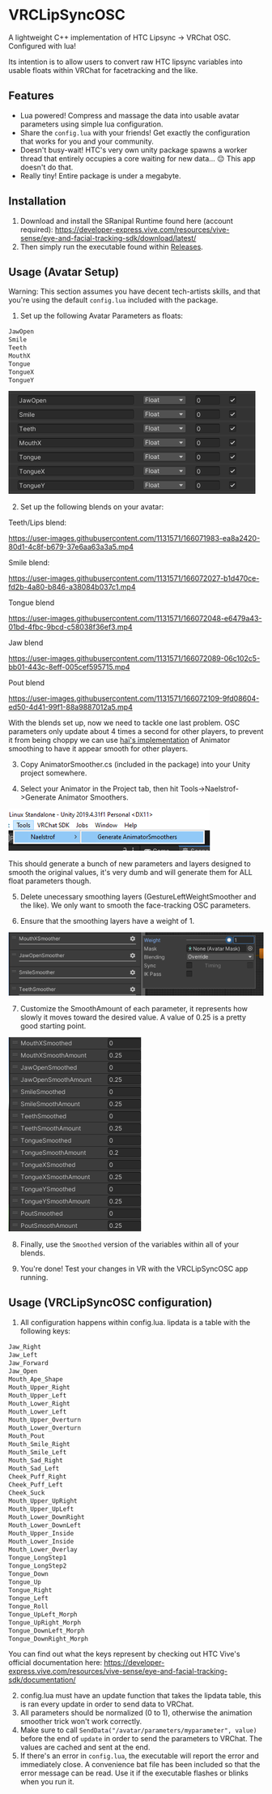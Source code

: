 # VRCLipSyncOSC

A lightweight C++ implementation of HTC Lipsync -> VRChat OSC. Configured with lua!

Its intention is to allow users to convert raw HTC lipsync variables into usable floats within VRChat for facetracking and the like.

## Features

* Lua powered! Compress and massage the data into usable avatar parameters using simple lua configuration.
* Share the `config.lua` with your friends! Get exactly the configuration that works for you and your community.
* Doesn't busy-wait! HTC's very own unity package spawns a worker thread that entirely occupies a core waiting for new data... :pensive: This app doesn't do that.
* Really tiny! Entire package is under a megabyte.

## Installation

1. Download and install the SRanipal Runtime found here (account required): https://developer-express.vive.com/resources/vive-sense/eye-and-facial-tracking-sdk/download/latest/
2. Then simply run the executable found within [Releases](https://github.com/naelstrof/VRCLipSyncOSC/releases).

## Usage (Avatar Setup)

Warning: This section assumes you have decent tech-artists skills, and that you're using the default `config.lua` included with the package.

1. Set up the following Avatar Parameters as floats:

```
JawOpen
Smile
Teeth
MouthX
Tongue
TongueX
TongueY
```
![Avatar parameter image](AvatarParameters.png)

2. Set up the following blends on your avatar:

Teeth/Lips blend:

https://user-images.githubusercontent.com/1131571/166071983-ea8a2420-80d1-4c8f-b679-37e6aa63a3a5.mp4

Smile blend:

https://user-images.githubusercontent.com/1131571/166072027-b1d470ce-fd2b-4a80-b846-a38084b037c1.mp4

Tongue blend

https://user-images.githubusercontent.com/1131571/166072048-e6479a43-01bd-4fbc-9bcd-c58038f36ef3.mp4

Jaw blend

https://user-images.githubusercontent.com/1131571/166072089-06c102c5-bb01-443c-8eff-005cef595715.mp4

Pout blend

https://user-images.githubusercontent.com/1131571/166072109-9fd08604-ed50-4d41-99f1-88a9887012a5.mp4

With the blends set up, now we need to tackle one last problem. OSC parameters only update about 4 times a second for other players, to prevent it from being choppy we can use [hai's implementation](https://hai-vr.notion.site/Avatars-3-0-Animated-Animator-Parameters-and-Smoothing-f128c71dd3184c2bb61a4cff8296ada5#aeb2d0d54edf41e1a846818657dfc1b7) of Animator smoothing to have it appear smooth for other players.

3. Copy AnimatorSmoother.cs (included in the package) into your Unity project somewhere.

4. Select your Animator in the Project tab, then hit Tools->Naelstrof->Generate Animator Smoothers.

![Animator smoother tool](AnimatorSmootherTool.png)

This should generate a bunch of new parameters and layers designed to smooth the original values, it's very dumb and will generate them for ALL float parameters though.

5. Delete unecessary smoothing layers (GestureLeftWeightSmoother and the like). We only want to smooth the face-tracking OSC parameters.

6. Ensure that the smoothing layers have a weight of 1.

![AnimatorSmoothLayer Weight](AnimatorSmoothLayerWeight.png)

7. Customize the SmoothAmount of each parameter, it represents how slowly it moves toward the desired value. A value of 0.25 is a pretty good starting point.

![AnimatorSmoothAmount Values](AnimatorSmoothAmountValues.png)

8. Finally, use the `Smoothed` version of the variables within all of your blends.

9. You're done! Test your changes in VR with the VRCLipSyncOSC app running.

## Usage (VRCLipSyncOSC configuration)

1. All configuration happens within config.lua. lipdata is a table with the following keys:
```
Jaw_Right
Jaw_Left
Jaw_Forward
Jaw_Open
Mouth_Ape_Shape
Mouth_Upper_Right
Mouth_Upper_Left
Mouth_Lower_Right
Mouth_Lower_Left
Mouth_Upper_Overturn
Mouth_Lower_Overturn
Mouth_Pout
Mouth_Smile_Right
Mouth_Smile_Left
Mouth_Sad_Right
Mouth_Sad_Left
Cheek_Puff_Right
Cheek_Puff_Left
Cheek_Suck
Mouth_Upper_UpRight
Mouth_Upper_UpLeft
Mouth_Lower_DownRight
Mouth_Lower_DownLeft
Mouth_Upper_Inside
Mouth_Lower_Inside
Mouth_Lower_Overlay
Tongue_LongStep1
Tongue_LongStep2
Tongue_Down
Tongue_Up
Tongue_Right
Tongue_Left
Tongue_Roll
Tongue_UpLeft_Morph
Tongue_UpRight_Morph
Tongue_DownLeft_Morph
Tongue_DownRight_Morph
```
You can find out what the keys represent by checking out HTC Vive's official documentation here: https://developer-express.vive.com/resources/vive-sense/eye-and-facial-tracking-sdk/documentation/

2. config.lua must have an update function that takes the lipdata table, this is ran every update in order to send data to VRChat.
3. All parameters should be normalized (0 to 1), otherwise the animation smoother trick won't work correctly.
4. Make sure to call `SendData("/avatar/parameters/myparameter", value)` before the end of `update` in order to send the parameters to VRChat. The values are cached and sent at the end.
5. If there's an error in `config.lua`, the executable will report the error and immediately close. A convenience bat file has been included so that the error message can be read. Use it if the executable flashes or blinks when you run it.
